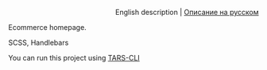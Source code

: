 <p align="right">
English description | <a href="README_RU.md">Описание на русском</a>
</p>

Ecommerce homepage.

SCSS,
Handlebars

You can run this project using [TARS-CLI](https://github.com/tars/tars-cli)
